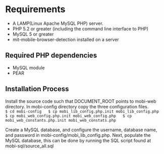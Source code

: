 # Requirements
* A LAMP(Linux Apache MySQL PHP) server.
* PHP 5.2 or greater (including the command line interface to PHP)
* MySQL 5 or greater
* mit-mobile-browser-detection installed on a server

## Required PHP dependencies
* MySQL module
* PEAR

## Installation Process
Install the source code such that DOCUMENT\_ROOT points to mobi-web directory. In mobi-config directory copy the three configuration files.  
``$ cd mobi-config  
$ cp mobi_lib_config.php.init mobi_lib_config.php  
$ cp mobi_web_config.php.init mobi_web_config.php  
$ cp mobi_web_constants.php.init mobi_web_constats.php  
``

Create a MySQL database, and configure the username, database name, and password in
mobi\-config/mobi\_lib\_config.php. Next, populate the MySQL database, this can be done by running the SQL script found at mobi-sql/source\_all.sql
